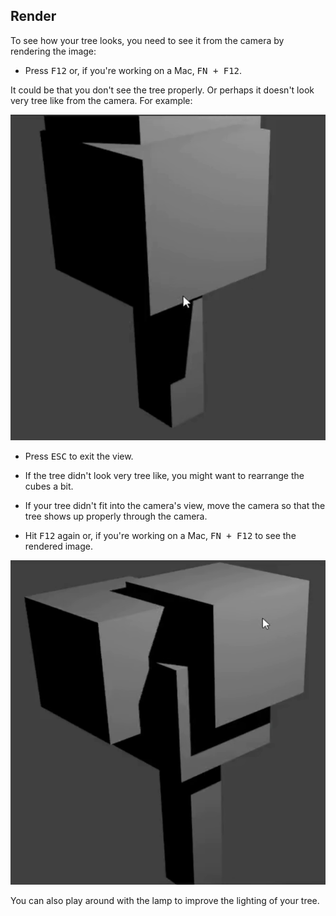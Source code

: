 ## Render

To see how your tree looks, you need to see it from the camera by rendering the image:

+ Press <kbd>F12</kbd> or, if you're working on a Mac, <kbd>FN + F12</kbd>.

It could be that you don't see the tree properly. Or perhaps it doesn't look very tree like from the camera. For example:

![Tree render](images/blender-tree-render-1.png)

+ Press <kbd>ESC</kbd> to exit the view.

+ If the tree didn't look very tree like, you might want to rearrange the cubes a bit.

+ If your tree didn't fit into the camera's view, move the camera so that the tree shows up properly through the camera.

+ Hit <kbd>F12</kbd> again or, if you're working on a Mac, <kbd>FN + F12</kbd> to see the rendered image.

![Tree render](images/blender-tree-render-2.png)

You can also play around with the lamp to improve the lighting of your tree.

